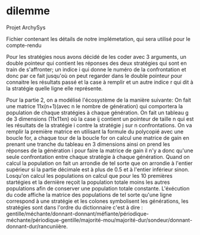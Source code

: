 # dilemme
Projet ArchySys

Fichier contenant les détails de notre implémetation, qui sera utilisé pour le compte-rendu

Pour les stratégies nous avons décidé de les coder avec 3 arguments, un double pointeur qui contient les réponses des
deux stratégies qui sont en train de s'affronter; un indice i qui donne le numéro de la confrontation et donc par ce fait
jusqu'où on peut regarder dans le double pointeur pour connaitre les résultats passé et la case à remplir et un autre indice r
qui dit à la stratégie quelle ligne elle représente.


Pour la partie 2, on a modélisé l'écosystème de la manière suivante:
On fait une matrice 11x(n+1)(avec n le nombre de génération) qui comportera la population de chaque stratégies à chaque génération.
On fait un tableau g de 3 dimensions (11x11xn) où la case ij contient un pointeur de taille n qui est les résultats de la stratégie i
contre la stratégie j sur n confrontations.
On va remplir la première matrice en utilisant la formule du polycopié avec une boucle for, a chaque tour de la boucle for on calcul une 
matrice de gain en prenant une tranche du tableau en 3 dimensions ainsi on prend les réponses de la génération i pour faire la matrice de 
gain il n'y a donc qu'une seule confrontation entre chaque stratégie à chaque génération.
Quand on calcul la population on fait un arrondie de tel sorte que on arrondie à l'entier supérieur si la partie décimale est à plus de 
0.5 et à l'entier inférieur sinon.
Losqu'on calcul les populations on calcul que pour les 10 premières startégies et la dernière reçoit la population totale moins les autres 
populations afin de conserver une population totale constante.
L'éxécution du code affiche la matrice des populations de tel sorte qu'une ligne correspond à une stratégie et les colones symbolisent les 
générations, les stratégies sont dans l'ordre du dictionnaire c'est à dire : gentille/méchante/donnant-donnant/méfiante/périodique-
méchante/périodique-gentille/majorité-mou/majorité-dur/sondeur/donnant-donnant-dur/rancuniière.

